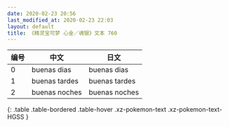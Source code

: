 ```yaml
---
date: 2020-02-23 20:56
last_modified_at: 2020-02-23 22:03
layout: default
title: 《精灵宝可梦 心金／魂银》文本 760
---
```

| 编号 | 中文 | 日文 |
| ---- | ---- | ---- |
| 0 | buenas dias | buenas dias |
| 1 | buenas tardes | buenas tardes |
| 2 | buenas noches | buenas noches |
{: .table .table-bordered .table-hover .xz-pokemon-text .xz-pokemon-text-HGSS }